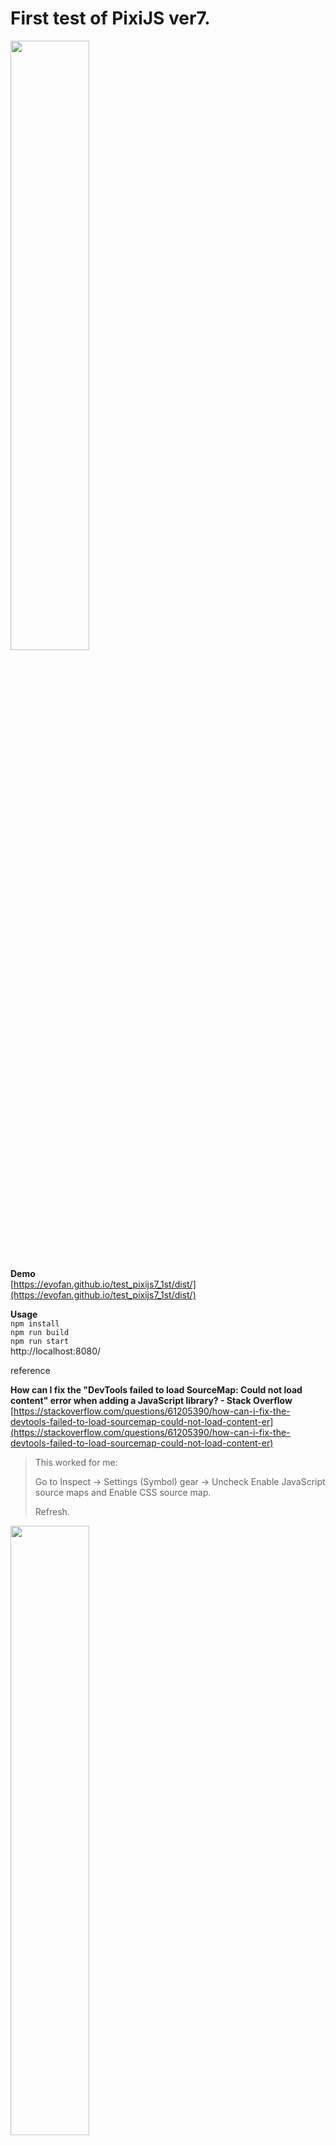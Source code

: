 # First test of PixiJS ver7.

<img src="https://evofan.github.io/test_pixijs7_1st/screenshot/pic_pixijs_add_ticker.jpg" width="50%">  

**Demo**  
[https://evofan.github.io/test_pixijs7_1st/dist/](https://evofan.github.io/test_pixijs7_1st/dist/)  

**Usage**  
`npm install`  
`npm run build`  
`npm run start`  
http://localhost:8080/  

reference

**How can I fix the "DevTools failed to load SourceMap: Could not load content" error when adding a JavaScript library? - Stack Overflow**  
[https://stackoverflow.com/questions/61205390/how-can-i-fix-the-devtools-failed-to-load-sourcemap-could-not-load-content-er](https://stackoverflow.com/questions/61205390/how-can-i-fix-the-devtools-failed-to-load-sourcemap-could-not-load-content-er)  
>This worked for me:
>
>Go to Inspect → Settings (Symbol) gear → Uncheck Enable JavaScript source maps and Enable CSS source map.
>
>Refresh.
<img src="https://evofan.github.io/test_pixijs7_1st/screenshot/pic_pixijs7_1st_test1.jpg" width="50%">  
<img src="https://evofan.github.io/test_pixijs7_1st/screenshot/pic_pixijs7_1st_test2.jpg" width="50%">  

or use below.

**DevTools failed to load SourceMap for webpack:///node_modules//....js.map HTTP error: status code 404, net::ERR_UNKNOWN_URL_SCHEME**  
[https://stackoverflow.com/questions/61767538/devtools-failed-to-load-sourcemap-for-webpack-node-modules-js-map-http-e](https://stackoverflow.com/questions/61767538/devtools-failed-to-load-sourcemap-for-webpack-node-modules-js-map-http-e)  
>devtool: "eval-cheap-source-map"  
>Add this to your webpack config and that's it.  
<img src="https://evofan.github.io/test_pixijs7_1st/screenshot/pic_pixijs7_1st_test4.jpg" width="50%">  

**v7 Migration Guide**  
[https://github.com/pixijs/pixijs/wiki/v7-Migration-Guide](https://github.com/pixijs/pixijs/wiki/v7-Migration-Guide)  

↓のような警告が出てる  
Errror with Permissions-Policy header: Origin trial controlled feature not enabled: 'interest-cohort'.  

**GitHubに謎のHTTPレスポンスヘッダが含まれている**  
[https://qiita.com/rana_kualu/items/453d7c4d551e0e6063f3](https://qiita.com/rana_kualu/items/453d7c4d551e0e6063f3)  
>permissions-policy: interest-cohort=()  
>これはFLoCを拒否するという主張です  

**アロー関数式とAsync/Awaitを使った非同期処理 | TomoSoft**  
[https://tomosoft.jp/design/?p=44223](https://tomosoft.jp/design/?p=44223)  
>同じ処理を、async/awaitを使用すると次のようになります

**PIXI sprites are blurry on mobile devices. - Pixi.js - HTML5 Game Devs Forum**  
[https://www.html5gamedevs.com/topic/33044-pixi-sprites-are-blurry-on-mobile-devices/](https://www.html5gamedevs.com/topic/33044-pixi-sprites-are-blurry-on-mobile-devices/)  
>Please type "window.devicePixelRatio" in the console, or "console.log"  that value in your code. Is it 1 or something else?  

**Pixi.jsの高解像度端末の対応 - Qiita**  
[https://qiita.com/couragenki/items/8f8cae562f5e0fff1805](https://qiita.com/couragenki/items/8f8cae562f5e0fff1805)  
>resolution: window.devicePixelRatio || 1,  
>autoResize: true  

**package.jsonのnpmのバージョンを一括で書き変えてくれるncuが便利だった**  
[https://tacamy.hatenablog.com/entry/2016/08/10/193603](https://tacamy.hatenablog.com/entry/2016/08/10/193603)    
>初回のみ、npm-check-updatesをグローバルにインストールする必要があります。
>$ npm install -g npm-check-updates
